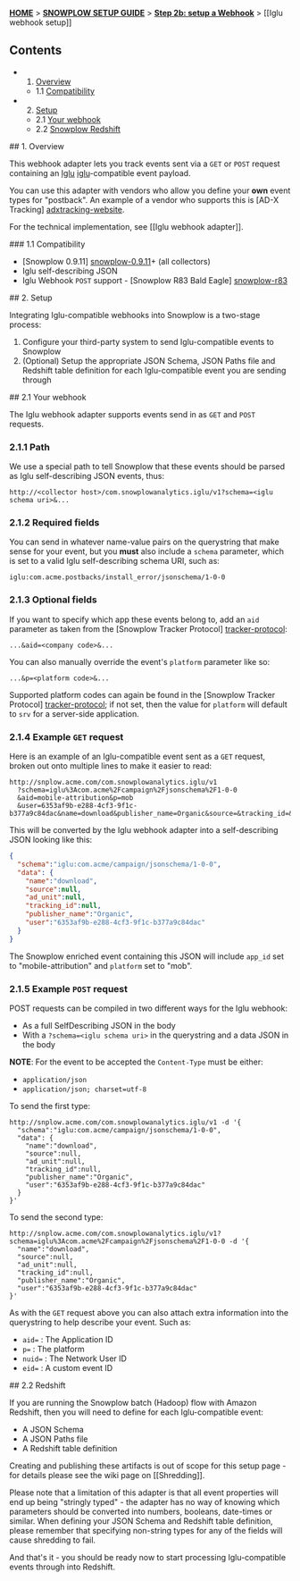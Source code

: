 <a name="top" />

[**HOME**](Home) > [**SNOWPLOW SETUP GUIDE**](Setting-up-Snowplow) > [**Step 2b: setup a Webhook**](Setting-up-a-webhook) > [[Iglu webhook setup]]

## Contents

- 1. [Overview](#overview)  
  - 1.1 [Compatibility](#compat)
- 2. [Setup](#setup)
  - 2.1 [Your webhook](#setup-webhook)
  - 2.2 [Snowplow Redshift](#setup-redshift)

<a name="overview" />
## 1. Overview

This webhook adapter lets you track events sent via a `GET` or `POST` request containing an [Iglu] [iglu]-compatible event payload.

You can use this adapter with vendors who allow you define your **own** event types for "postback". An example of a vendor who supports this is [AD-X Tracking] [adxtracking-website].

For the technical implementation, see [[Iglu webhook adapter]].

<a name="compat" />
### 1.1 Compatibility

* [Snowplow 0.9.11] [snowplow-0.9.11]+ (all collectors)
* Iglu self-describing JSON
* Iglu Webhook `POST` support - [Snowplow R83 Bald Eagle] [snowplow-r83]

<a name="setup" />
## 2. Setup

Integrating Iglu-compatible webhooks into Snowplow is a two-stage process:

1. Configure your third-party system to send Iglu-compatible events to Snowplow
2. (Optional) Setup the appropriate JSON Schema, JSON Paths file and Redshift table definition for each Iglu-compatible event you are sending through

<a name="setup-webhook" />
## 2.1 Your webhook

The Iglu webhook adapter supports events send in as `GET` and `POST` requests.

### 2.1.1 Path

We use a special path to tell Snowplow that these events should be parsed as Iglu self-describing JSON events, thus:

```
http://<collector host>/com.snowplowanalytics.iglu/v1?schema=<iglu schema uri>&...
```

### 2.1.2 Required fields

You can send in whatever name-value pairs on the querystring that make sense for your event, but you **must** also include a `schema` parameter, which is set to a valid Iglu self-describing schema URI, such as:

```
iglu:com.acme.postbacks/install_error/jsonschema/1-0-0
```

### 2.1.3 Optional fields

If you want to specify which app these events belong to, add an `aid` parameter as taken from the [Snowplow Tracker Protocol] [tracker-protocol]:

```
...&aid=<company code>&...
```

You can also manually override the event's `platform` parameter like so:

```
...&p=<platform code>&...
```

Supported platform codes can again be found in the [Snowplow Tracker Protocol] [tracker-protocol]; if not set, then the value for `platform` will default to `srv` for a server-side application.

### 2.1.4 Example `GET` request

Here is an example of an Iglu-compatible event sent as a `GET` request, broken out onto multiple lines to make it easier to read:

```
http://snplow.acme.com/com.snowplowanalytics.iglu/v1
  ?schema=iglu%3Acom.acme%2Fcampaign%2Fjsonschema%2F1-0-0
  &aid=mobile-attribution&p=mob
  &user=6353af9b-e288-4cf3-9f1c-b377a9c84dac&name=download&publisher_name=Organic&source=&tracking_id=&ad_unit=
```

This will be converted by the Iglu webhook adapter into a self-describing JSON looking like this:

```json
{
  "schema":"iglu:com.acme/campaign/jsonschema/1-0-0",
  "data": {
    "name":"download",
    "source":null,
    "ad_unit":null,
    "tracking_id":null,
    "publisher_name":"Organic",
    "user":"6353af9b-e288-4cf3-9f1c-b377a9c84dac"
  }
}
```

The Snowplow enriched event containing this JSON will include `app_id` set to "mobile-attribution" and `platform` set to "mob".

### 2.1.5 Example `POST` request

POST requests can be compiled in two different ways for the Iglu webhook:

* As a full SelfDescribing JSON in the body
* With a `?schema=<iglu schema uri>` in the querystring and a data JSON in the body

__NOTE__: For the event to be accepted the `Content-Type` must be either:

* `application/json`
* `application/json; charset=utf-8`

To send the first type:

```
http://snplow.acme.com/com.snowplowanalytics.iglu/v1 -d '{
  "schema":"iglu:com.acme/campaign/jsonschema/1-0-0",
  "data": {
    "name":"download",
    "source":null,
    "ad_unit":null,
    "tracking_id":null,
    "publisher_name":"Organic",
    "user":"6353af9b-e288-4cf3-9f1c-b377a9c84dac"
  }
}'
```

To send the second type:

```
http://snplow.acme.com/com.snowplowanalytics.iglu/v1?schema=iglu%3Acom.acme%2Fcampaign%2Fjsonschema%2F1-0-0 -d '{
  "name":"download",
  "source":null,
  "ad_unit":null,
  "tracking_id":null,
  "publisher_name":"Organic",
  "user":"6353af9b-e288-4cf3-9f1c-b377a9c84dac"
}'
```

As with the `GET` request above you can also attach extra information into the querystring to help describe your event.  Such as:

* `aid=` : The Application ID
* `p=` : The platform
* `nuid=` : The Network User ID
* `eid=` : A custom event ID

<a name="setup-redshift" />
## 2.2 Redshift

If you are running the Snowplow batch (Hadoop) flow with Amazon Redshift, then you will need to define for each Iglu-compatible event:

* A JSON Schema
* A JSON Paths file
* A Redshift table definition

Creating and publishing these artifacts is out of scope for this setup page - for details please see the wiki page on [[Shredding]].

Please note that a limitation of this adapter is that all event properties will end up being "stringly typed" - the adapter has no way of knowing which parameters should be converted into numbers, booleans, date-times or similar. When defining your JSON Schema and Redshift table definition, please remember that specifying non-string types for any of the fields will cause shredding to fail.

And that's it - you should be ready now to start processing Iglu-compatible events through into Redshift.

[iglu]: https://github.com/snowplow/iglu

[adxtracking-website]: http://adxtracking.com/
[snowplow-0.9.11]: https://github.com/snowplow/snowplow/releases/tag/0.9.11
[snowplow-r83]: https://github.com/snowplow/snowplow/releases/tag/r83-bald-eagle

[tracker-protocol]: https://github.com/snowplow/snowplow/wiki/snowplow-tracker-protocol#1-common-parameters-platform-and-event-independent

